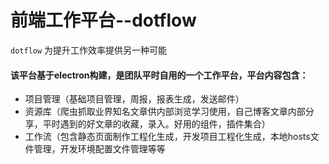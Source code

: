 # 前端工作平台--dotflow

`dotflow` 为提升工作效率提供另一种可能

#### 该平台基于electron构建，是团队平时自用的一个工作平台，平台内容包含：
  
  * 项目管理（基础项目管理，周报，报表生成，发送邮件）
  * 资源库（爬虫抓取业界知名文章供内部浏览学习使用，自己博客文章内部分享，平时遇到的好文章的收藏，录入。好用的组件，插件集合）
  * 工作流（包含静态页面制作工程化生成，开发项目工程化生成，本地hosts文件管理，开发环境配置文件管理等等
